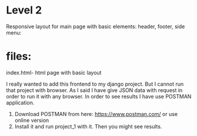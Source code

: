 # Level 2
Responsive layout for main page with basic elements: header, footer, side menu:

# files:
index.html- html page with basic layout

I really wanted to add this frontend to my django project. But I cannot run that project with browser.
As I said I have give JSON data with request in order to run it with any browser.
In order to see results I have use POSTMAN application.

1. Download POSTMAN from here: https://www.postman.com/ or use online version
2. Install it and run project_1 with it. Then you might see results.